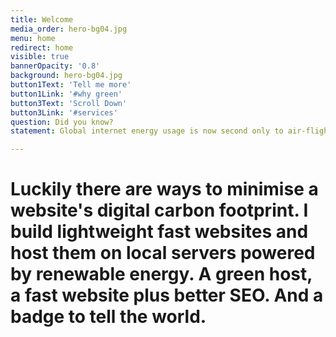 ```yaml
---
title: Welcome
media_order: hero-bg04.jpg
menu: home
redirect: home
visible: true
bannerOpacity: '0.8'
background: hero-bg04.jpg
button1Text: 'Tell me more'
button1Link: '#why green'
button3Text: 'Scroll Down'
button3Link: '#services'
question: Did you know?
statement: Global internet energy usage is now second only to air-flight

---
```


# Luckily there are ways to minimise a website's digital carbon footprint. I build lightweight fast websites and host them on local servers powered by renewable energy. A green host, a fast website plus better SEO. And a badge to tell the world.